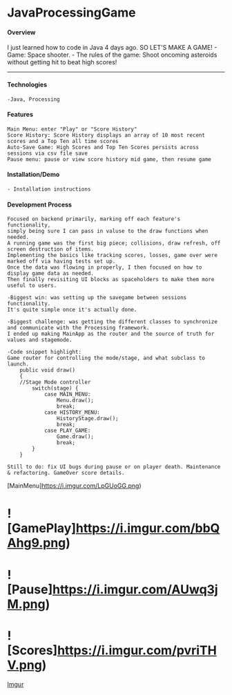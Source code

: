 # JavaProcessingGame

#### Overview

I just learned how to code in Java 4 days ago. SO LET'S MAKE A GAME!
    - Game: Space shooter. 
    - The rules of the game: Shoot oncoming asteroids without getting hit to beat high scores!

---

#### Technologies

    -Java, Processing

#### Features

    Main Menu: enter "Play" or "Score History"
    Score History: Score History displays an array of 10 most recent scores and a Top Ten all time scores
    Auto-Save Game: High Scores and Top Ten Scores persists across sessions via csv file save
    Pause menu: pause or view score history mid game, then resume game

#### Installation/Demo
    - Installation instructions
    
#### Development Process
    Focused on backend primarily, marking off each feature's functionality, 
    simply being sure I can pass in valuse to the draw functions when needed.
    A running game was the first big piece; collisions, draw refresh, off screen destruction of items. 
    Implementing the basics like tracking scores, losses, game over were marked off via having tests set up. 
    Once the data was flowing in properly, I then focused on how to display game data as needed. 
    Then finally revisiting UI blocks as spaceholders to make them more useful to users.
    
    -Biggest win: was setting up the savegame between sessions functionality.
    It's quite simple once it's actually done.
    
    -Biggest challenge: was getting the different classes to synchronize and communicate with the Processing framework.
    I ended up making MainApp as the router and the source of truth for values and stagemode.
    
    -Code snippet highlight:
    Game router for controlling the mode/stage, and what subclass to launch. 
        public void draw()
        {
        //Stage Mode controller
            switch(stage) {
                case MAIN_MENU:
                    Menu.draw();
                    break;
                case HISTORY_MENU:
                    HistoryStage.draw();
                    break;
                case PLAY_GAME:
                    Game.draw();
                    break;
            }
        }
     
    Still to do: fix UI bugs during pause or on player death. Maintenance & refactoring. GameOver score details.
    
[MainMenu]https://i.imgur.com/LpGUoGG.png)
# ![GamePlay]https://i.imgur.com/bbQAhg9.png)
# ![Pause]https://i.imgur.com/AUwq3jM.png)
# ![Scores]https://i.imgur.com/pvriTHV.png)
[Imgur](https://i.imgur.com/pvriTHV.png)
